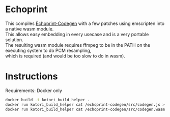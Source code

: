 # Echoprint
This compiles [Echoprint-Codegen](https://github.com/spotify/echoprint-codegen) with a few patches using emscripten
into a native wasm module.  
This allows easy embedding in every usecase and is a very portable solution.  
The resulting wasm module requires ffmpeg to be in the PATH on the executing system to do PCM resampling,  
which is required (and would be too slow to do in wasm).

# Instructions

Requirements: Docker only

```sh
docker build -t kotori_build_helper .
docker run kotori_build_helper cat /echoprint-codegen/src/codegen.js > codegen.js
docker run kotori_build_helper cat /echoprint-codegen/src/codegen.wasm > codegen.wasm
```


